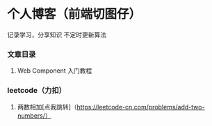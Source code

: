 # 个人博客（前端切图仔）

记录学习，分享知识
不定时更新算法

### 文章目录

1. Web Component 入门教程

### leetcode（力扣）

1. 两数相加[点我跳转]（https://leetcode-cn.com/problems/add-two-numbers/）
